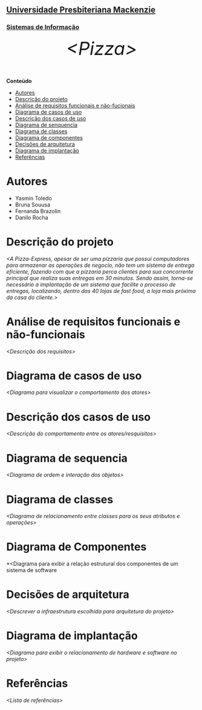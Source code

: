 <h2><a href= "https://www.mackenzie.br">Universidade Presbiteriana Mackenzie</a></h2>
<h3><a href= "https://www.mackenzie.br/graduacao/sao-paulo-higienopolis/sistemas-de-informacao">Sistemas de Informação</a></h3>


<font size="+12"><center>
*&lt;Pizza&gt;*
</center></font>

**Conteúdo**

- [Autores](#nome-alunos)
- [Descrição do projeto](#introdução-do-projeto)
- [Análise de requisitos funcionais e não-fucionais](#descrição-dos-requisitos)
- [Diagrama de casos de uso](#diagrama-de-comportamento-atores)
- [Descrição dos casos de uso](#descrição-das-funcões)
- [Diagrama de senquencia](#diagrama-de-ordem-interações)
- [Diagrama de classes](#diagrama-orientado-objetos)
- [Diagrama de componentes](#diagrama-estrutura-componente)
- [Decisões de arquitetura](#decisões-de-arquitetura)
- [Diagrama de implantação](#diagrama-de-hardware-software)
- [Referências](#referências)


# Autores

* Yasmin Toledo
* Bruna Souusa 
* Fernanda Brazolin 
* Danilo Rocha 


# Descrição do projeto

*&lt;A Pizza-Express, apesar de ser uma pizzaria que possui computadores para armazenar as operações de negocio, não tem um sistema de entrega eficiente, fazendo com que a pizzaria perca clientes para sua concorrente principal que realiza suas entregas em 30 minutos. Sendo assim, torna-se necessário a implantação de um sistema que facilite o processo de entregas, localizando, dentro das 40 lojas de fast food, a loja mais próxima da casa do cliente.&gt;*  

# Análise de requisitos funcionais e não-funcionais
*&lt;Descrição dos requisitos&gt;*

# Diagrama de casos de uso

*&lt;Diagrama para visualizar o comportamento dos atores&gt;*

# Descrição dos casos de uso

*&lt;Descrição do comportamento entre os atores/resquisitos&gt;*

# Diagrama de sequencia

*&lt;Diagrama de ordem e interação dos objetos&gt;*

# Diagrama de classes

*&lt;Diagrama de relacionamento entre classes para os seus atributos e operações&gt;*

# Diagrama de Componentes

*&lt;Diagrama para exibir a relação estrutural dos componentes de um sistema de software

# Decisões de arquitetura

*&lt;Descrever a infraestrutura escolhida para arquitetura do projeto&gt;*

# Diagrama de implantação

*&lt;Diagrama para exibir o relacionamento de hardware e software no projeto&gt;*

# Referências

*&lt;Lista de referências&gt;*
